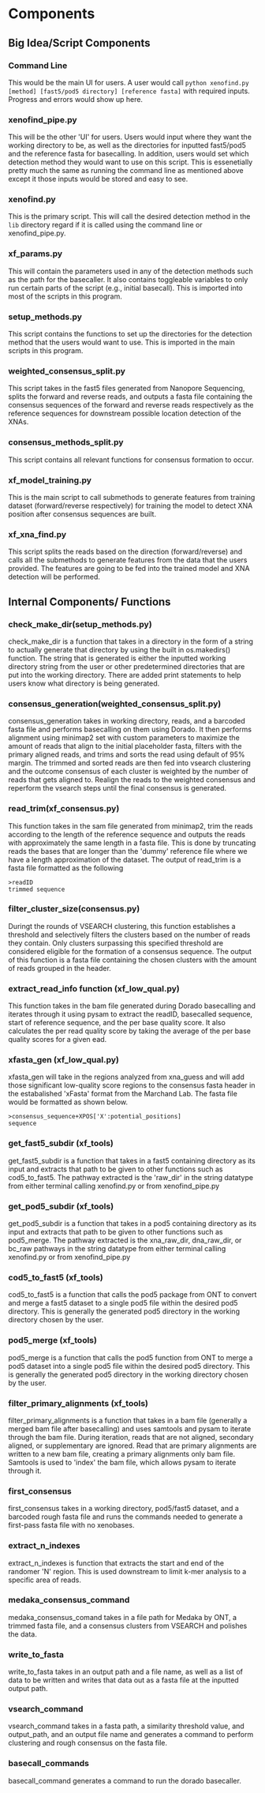 # Components

## Big Idea/Script Components 

### Command Line 
This would be the main UI for users. A user would call ```python xenofind.py [method] [fast5/pod5 directory] [reference fasta]``` with required inputs. Progress and errors would show up here.

### xenofind_pipe.py 
This will be the other 'UI' for users. Users would input where they want the working directory to be, as well as the directories for inputted fast5/pod5 and the reference fasta for basecalling. In addition, users would set which detection method they would want to use on this script. This is essenetially pretty much the same as running the command line as mentioned above except it those inputs would be stored and easy to see. 

### xenofind.py
This is the primary script. This will call the desired detection method in the ```lib``` directory regard if it is called using the command line or xenofind_pipe.py. 

### xf_params.py
This will contain the parameters used in any of the detection methods such as the path for the basecaller. It also contains toggleable variables to only run certain parts of the script (e.g., initial basecall). This is imported into most of the scripts in this program. 

### setup_methods.py
This script contains the functions to set up the directories for the detection method that the users would want to use. This is imported in the main scripts in this program.

### weighted_consensus_split.py
This script takes in the fast5 files generated from Nanopore Sequencing, splits the forward and reverse reads, and outputs a fasta file containing the consensus sequences of the forward and reverse reads respectively as the reference sequences for downstream possible location detection of the XNAs.

### consensus_methods_split.py
This script contains all relevant functions for consensus formation to occur. 

### xf_model_training.py
This is the main script to call submethods to generate features from training dataset (forward/reverse respectively) for training the model to detect XNA position after consensus sequences are built.

### xf_xna_find.py
This script splits the reads based on the direction (forward/reverse) and calls all the submethods to generate features from the data that the users provided. The features are going to be fed into the trained model and XNA detection will be performed.

## Internal Components/ Functions 

### check_make_dir(setup_methods.py)
check_make_dir is a function that takes in a directory in the form of a string to actually generate that directory by using the built in os.makedirs() function. The string that is generated is either the inputted working directory string from the user or other predetermined directories that are put into the working directory. There are added print statements to help users know what directory is being generated. 

### consensus_generation(weighted_consensus_split.py)
consensus_generation takes in working directory, reads, and a barcoded fasta file and performs basecalling on them using Dorado. It then performs alignment using minimap2 set with custom parameters to maximize the amount of reads that align to the initial placeholder fasta, filters with the primary aligned reads, and trims and sorts the read using default of 95% margin. The trimmed and sorted reads are then fed into vsearch clustering and the outcome consensus of each cluster is weighted by the number of reads that gets aligned to. Realign the reads to the weighted consensus and reperform the vsearch steps until the final consensus is generated.

### read_trim(xf_consensus.py)
This function takes in the sam file generated from minimap2, trim the reads according to the length of the reference sequence and outputs the reads with approximately the same length in a fasta file. This is done by truncating reads the bases that are longer than the 'dummy' reference file where we have a length approximation of the dataset. The output of read_trim is a fasta file formatted as the following 

    >readID
    trimmed sequence


### filter_cluster_size(consensus.py)
Duringt the rounds of VSEARCH clustering, this function establishes a threshold and selectively filters the clusters based on the number of reads they contain. Only clusters surpassing this specified threshold are considered eligible for the formation of a consensus sequence. The output of this function is a fasta file containing the chosen clusters with the amount of reads grouped in the header. 

### extract_read_info function (xf_low_qual.py)
This function takes in the bam file generated during Dorado basecalling and iterates through it using pysam to extract the readID, basecalled sequence, start of reference sequence, and the per base quality score. It also calculates the per read quality score by taking the average of the per base quality scores for a given ead.

### xfasta_gen (xf_low_qual.py)
xfasta_gen will take in the regions analyzed from xna_guess and will add those significant low-quality score regions to the consensus fasta header in the estabalished 'xFasta' format from the Marchand Lab. The fasta file would be formatted as shown below.

    >consensus_sequence+XPOS['X':potential_positions]
    sequence

### get_fast5_subdir (xf_tools)
get_fast5_subdir is a function that takes in a fast5 containing directory as its input and extracts that path to be given to other functions such as cod5_to_fast5. The pathway extracted is the 'raw_dir' in the string datatype from either terminal calling xenofind.py or from xenofind_pipe.py

### get_pod5_subdir (xf_tools)
get_pod5_subdir is a function that takes in a pod5 containing directory as its input and extracts that path to be given to other functions such as pod5_merge. The pathway extracted is the xna_raw_dir, dna_raw_dir, or bc_raw pathways in the string datatype from either terminal calling xenofind.py or from xenofind_pipe.py

### cod5_to_fast5 (xf_tools)
cod5_to_fast5 is a function that calls the pod5 package from ONT to convert and merge a fast5 dataset to a single pod5 file within the desired pod5 directory. This is generally the generated pod5 directory in the working directory chosen by the user. 

### pod5_merge (xf_tools)
pod5_merge is a function that calls the pod5 function from ONT to merge a pod5 dataset into a single pod5 file within the desired pod5 directory. This is generally the generated pod5 directory in the working directory chosen by the user.

### filter_primary_alignments (xf_tools)
filter_primary_alignments is a function that takes in a bam file (generally a merged bam file after basecalling) and uses samtools and pysam to iterate through the bam file. During iteration, reads that are not aligned, secondary aligned, or supplementary are ignored. Read that are primary alignments are written to a new bam file, creating a primary alignments only bam file. Samtools is used to 'index' the bam file, which allows pysam to iterate through it.

### first_consensus 
first_consensus takes in a working directory, pod5/fast5 dataset, and a barcoded rough fasta file and runs the commands needed to generate a first-pass fasta file with no xenobases.

### extract_n_indexes
extract_n_indexes is function that extracts the start and end of the randomer 'N' region. This is used downstream to limit k-mer analysis to a specific area of reads. 

### medaka_consensus_command 
medaka_consensus_comand takes in a file path for Medaka by ONT, a trimmed fasta file, and a consensus clusters from VSEARCH and polishes the data. 

### write_to_fasta 
write_to_fasta takes in an output path and a file name, as well as a list of data to be written and writes that data out as a fasta file at the inputted output path. 

### vsearch_command 
vsearch_command takes in a fasta path, a similarity threshold value, and output_path, and an output file name and generates a command to perform clustering and rough consensus on the fasta file. 

### basecall_commands 
basecall_command generates a command to run the dorado basecaller. 